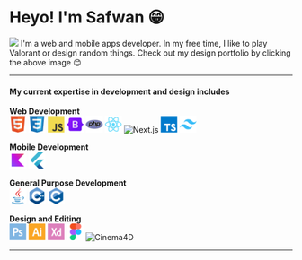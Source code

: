 
# Heyo! I'm Safwan 😁
<a href="https://behance.net/safwanyp" target="_blank" rel="noopener noreferrer"><img src="https://i.imgur.com/YCe8Rny.jpg"></a> 
I'm a web and mobile apps developer. In my free time, I like to play Valorant or design random things. Check out my design portfolio by clicking the above image 😊 
___
#### My current expertise in development and design includes
<b>Web Development</b><br>
<img src="https://raw.githubusercontent.com/devicons/devicon/1119b9f84c0290e0f0b38982099a2bd027a48bf1/icons/html5/html5-original.svg" width="30" height="30" alt="HTML5">
<img src="https://raw.githubusercontent.com/devicons/devicon/1119b9f84c0290e0f0b38982099a2bd027a48bf1/icons/css3/css3-original.svg" width="30" height="30" alt="CSS3">
<img src="https://raw.githubusercontent.com/devicons/devicon/1119b9f84c0290e0f0b38982099a2bd027a48bf1/icons/javascript/javascript-original.svg" width="30" height="30" alt="JavaScript ES6+">
<img src="https://raw.githubusercontent.com/devicons/devicon/1119b9f84c0290e0f0b38982099a2bd027a48bf1/icons/bootstrap/bootstrap-original.svg" width="30" height="30" alt="Bootstrap">
<img src="https://raw.githubusercontent.com/devicons/devicon/1119b9f84c0290e0f0b38982099a2bd027a48bf1/icons/php/php-original.svg" width="30" height="30" alt="PHP">
<img src="https://raw.githubusercontent.com/devicons/devicon/1119b9f84c0290e0f0b38982099a2bd027a48bf1/icons/react/react-original.svg" width="30" height="30" alt="React.js">
<img src="https://deviconapi.vercel.app/nextjs?theme=dark" width="30" height="30" alt="Next.js"> <img src="https://raw.githubusercontent.com/devicons/devicon/1119b9f84c0290e0f0b38982099a2bd027a48bf1/icons/typescript/typescript-original.svg" width="30" height="30" alt="TypeScript">
<img src="https://raw.githubusercontent.com/devicons/devicon/1119b9f84c0290e0f0b38982099a2bd027a48bf1/icons/tailwindcss/tailwindcss-plain.svg" width="30" height="30" alt="TailwindCss"> 



<b>Mobile Development</b><br>
<img src="https://raw.githubusercontent.com/devicons/devicon/1119b9f84c0290e0f0b38982099a2bd027a48bf1/icons/kotlin/kotlin-original.svg" width="30" height="30" alt="Kotlin">
<img src="https://raw.githubusercontent.com/devicons/devicon/1119b9f84c0290e0f0b38982099a2bd027a48bf1/icons/flutter/flutter-original.svg" width="30" height="30" alt="Flutter">

<b>General Purpose Development</b><br>
<img src="https://raw.githubusercontent.com/devicons/devicon/1119b9f84c0290e0f0b38982099a2bd027a48bf1/icons/java/java-original.svg" width="30" height="30" alt="Java">
<img src="https://raw.githubusercontent.com/devicons/devicon/1119b9f84c0290e0f0b38982099a2bd027a48bf1/icons/cplusplus/cplusplus-original.svg" width="30" height="30" alt="C++">
<img src="https://raw.githubusercontent.com/devicons/devicon/1119b9f84c0290e0f0b38982099a2bd027a48bf1/icons/c/c-original.svg" width="30" height="30" alt="C">

<b>Design and Editing</b><br>
 <img src="https://raw.githubusercontent.com/devicons/devicon/1119b9f84c0290e0f0b38982099a2bd027a48bf1/icons/photoshop/photoshop-plain.svg" width="30" height="30" alt="Adobe Photoshop">
 <img src="https://raw.githubusercontent.com/devicons/devicon/1119b9f84c0290e0f0b38982099a2bd027a48bf1/icons/illustrator/illustrator-plain.svg" width="30" height="30" alt="Adobe Illustrator">
 <img src="https://raw.githubusercontent.com/devicons/devicon/1119b9f84c0290e0f0b38982099a2bd027a48bf1/icons/xd/xd-plain.svg" width="30" height="30" alt="Adobe Xd">
 <img src="https://raw.githubusercontent.com/devicons/devicon/1119b9f84c0290e0f0b38982099a2bd027a48bf1/icons/figma/figma-original.svg" width="30" height="30" alt="Figma">
 <img src="https://i.imgur.com/HgMHXB4.png" width="30" height="30" alt="Cinema4D">
 ___
 
